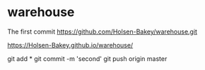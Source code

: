 # warehouse
The first commit
https://github.com/Holsen-Bakey/warehouse.git


https://Holsen-Bakey.github.io/warehouse/

git add *
git commit -m 'second'
git push origin master
